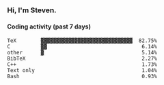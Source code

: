 ### Hi, I'm Steven.

#### Coding activity (past 7 days)
```
TeX        ▓▓▓▓▓▓▓▓▓▓▓▓▓▓▓▓▓▓▓▓▓▓▓▓▓▓▓▓▓▓  82.75%
C          ▓▓                               6.14%
other      ▓                                5.14%
BibTeX                                      2.27%
C++                                         1.73%
Text only                                   1.04%
Bash                                        0.93%
```
